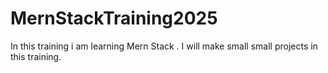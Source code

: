 # MernStackTraining2025
In this training i am learning Mern Stack . I will make small small projects in this training.
